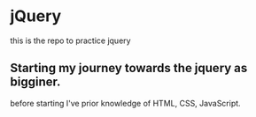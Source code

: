 # jQuery
this is the repo to practice jquery

<h2>Starting my journey towards the jquery as bigginer.</h2>
before starting I've prior knowledge of HTML, CSS, JavaScript.

